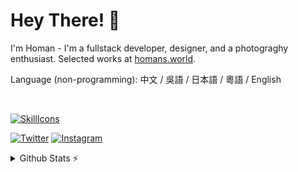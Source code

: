# Hey There! 👋

I'm Homan - I'm a fullstack developer, designer, and a photograghy enthusiast. Selected works at [homans.world](https://gallery.homans.world/).

Language (non-programming): 中文 / 吳語 / 日本語 / 粵語 / English

<br/>

[![SkillIcons](https://skillicons.dev/icons?i=js,styledcomponents,html,css,react,tailwind,java,py,raspberrypi,figma,ai,pr,ae)](https://skillicons.dev)

[![Twitter](https://img.shields.io/badge/Twitter-%231DA1F2.svg?logo=Twitter&logoColor=white)](https://twitter.com/homanw104) [![Instagram](https://img.shields.io/badge/Instagram-%23E4405F.svg?logo=Instagram&logoColor=white)](https://instagram.com/homanw104)

<details>
  <summary>Github Stats ⚡</summary>

  <a href="#"><br/>![Github Stats](https://github-readme-stats.vercel.app/api?username=homanw104&theme=react&hide_border=true&include_all_commits=true&count_private=true&line_height=24&hide=stars&hide_rank=true)</a><a href="#">![Top Langs](https://github-readme-stats.vercel.app/api/top-langs/?username=homanw104&theme=react&hide_border=true&include_all_commits=true&count_private=true&layout=compact&hide=less,perl)</a>
</details>
